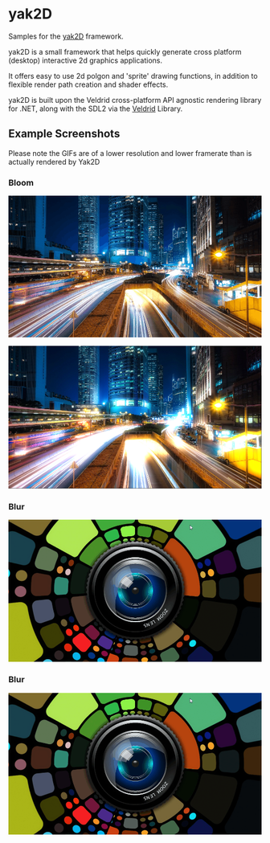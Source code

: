 # yak2D

Samples for the [yak2D](https://github.com/AlzPatz/yak2d) framework.

yak2D is a small framework that helps quickly generate cross platform (desktop) interactive 2d graphics applications.

It offers easy to use 2d polgon and 'sprite' drawing functions, in addition to flexible render path creation and shader effects.

yak2D is built upon the Veldrid cross-platform API agnostic rendering library for .NET, along with the SDL2 via the [Veldrid](https://github.com/mellinoe/veldrid) Library.

## Example Screenshots
Please note the GIFs are of a lower resolution and lower framerate than is actually rendered by Yak2D 

### Bloom

![](gifs/bloom.gif)

![](gifs/bloom.png)

### Blur

![](gifs/blur.gif)

### Blur

![](gifs/blur.gif)
